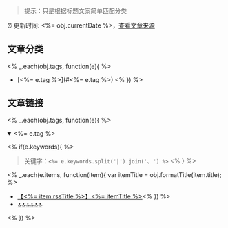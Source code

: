 > 提示：只是根据标题文案简单匹配分类

:alarm_clock: 更新时间: <%= obj.currentDate %>，[查看文章来源](./README.md)

## 文章分类
<% _.each(obj.tags, function(e){ %>
- [<%= e.tag %>](#<%= e.tag %>) <% }) %>

## 文章链接
<% _.each(obj.tags, function(e){ %>
<details open>
<summary id="<%= e.tag %>">
 <a name="<%= e.tag %>"></a><%= e.tag %>
</summary>
<p></p>

<% if(e.keywords){ %>
> 关键字：`<%= e.keywords.split('|').join('`、`') %>`
<% } %>

<% _.each(e.items, function(item){ var itemTitle = obj.formatTitle(item.title); %>
- [【<%= item.rssTitle %>】<%= itemTitle %>](<%= item.link %>)<% }) %>
- [:top::top::top::top::top::top:](#文章分类)
</details>
<% }) %>
